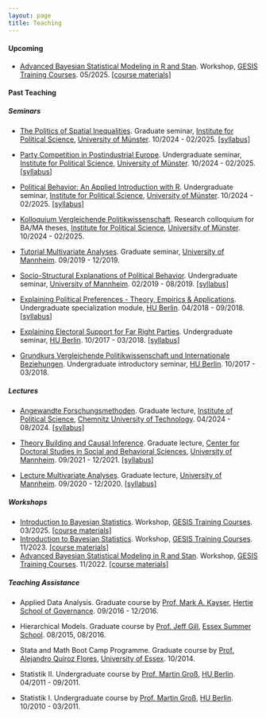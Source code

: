 ```yaml
---
layout: page
title: Teaching
---
```


<style>
        ul.yr {
                list-style: none;
                margin-left: 0;
                padding-left: 1em;
                text-indent: -1em;
        }
</style>

#### Upcoming

* <a href="https://github.com/denis-cohen/statmodeling">Advanced Bayesian Statistical Modeling in R and Stan</a>. Workshop, <a href="https://training.gesis.org/">GESIS Training Courses</a>. 05/2025. <a href="https://github.com/denis-cohen/statmodeling">[course materials]</a>

#### Past Teaching

##### Seminars

* <a href="https://studium.uni-muenster.de/qisserver/rds?state=verpublish&status=init&vmfile=no&moduleCall=webInfo&publishConfFile=webInfo&publishSubDir=veranstaltung&veranstaltung.veranstid=423307">The Politics of Spatial Inequalities</a>. Graduate seminar, <a href="https://www.uni-muenster.de/IfPol/en/index.shtml">Institute for Political Science</a>, <a href="https://www.uni-muenster.de/en/">University of Münster</a>. 10/2024 - 02/2025.  <a href="03-tposi-syllabus.pdf">[syllabus]</a>

* <a href="https://studium.uni-muenster.de/qisserver/rds?state=verpublish&status=init&vmfile=no&moduleCall=webInfo&publishConfFile=webInfo&publishSubDir=veranstaltung&veranstaltung.veranstid=423306">Party Competition in Postindustrial Europe</a>. Undergraduate seminar, <a href="https://www.uni-muenster.de/IfPol/en/index.shtml">Institute for Political Science</a>, <a href="https://www.uni-muenster.de/en/">University of Münster</a>. 10/2024 - 02/2025.  <a href="02-pcipe-syllabus.pdf">[syllabus]</a>

* <a href="https://studium.uni-muenster.de/qisserver/rds?state=verpublish&status=init&vmfile=no&moduleCall=webInfo&publishConfFile=webInfo&publishSubDir=veranstaltung&veranstaltung.veranstid=423305&noDBAction=y&init=y">Political Behavior: An Applied Introduction with R</a>. Undergraduate seminar, <a href="https://www.uni-muenster.de/IfPol/en/index.shtml">Institute for Political Science</a>, <a href="https://www.uni-muenster.de/en/">University of Münster</a>. 10/2024 - 02/2025.  <a href="01-pbaaiwr-syllabus-updated.pdf">[syllabus]</a>

* <a href="https://studium.uni-muenster.de/qisserver/rds?state=verpublish&status=init&vmfile=no&moduleCall=webInfo&publishConfFile=webInfo&publishSubDir=veranstaltung&publishid=423302">Kolloquium Vergleichende Politikwissenschaft</a>. Research colloquium for BA/MA theses, <a href="https://www.uni-muenster.de/IfPol/en/index.shtml">Institute for Political Science</a>, <a href="https://www.uni-muenster.de/en/">University of Münster</a>. 10/2024 - 02/2025.

* <a href="https://portal2.uni-mannheim.de/portal2/pages/cm/exa/coursemanagement/basicCourseData.xhtml?_flowId=searchCourseNonStaff-flow&_flowExecutionKey=e1s4">Tutorial Multivariate Analyses</a>. Graduate seminar, <a href="https://www.uni-mannheim.de/en/">University of Mannheim</a>. 09/2019 - 12/2019.

* <a href="https://portal2.uni-mannheim.de/portal2/pages/cm/exa/coursecatalog/showCourseCatalog.xhtml?_flowId=showCourseCatalog-flow&_flowExecutionKey=e1s8">Socio-Structural Explanations of Political Behavior</a>. Undergraduate seminar, <a href="https://www.uni-mannheim.de/en/">University of Mannheim</a>. 02/2019 - 08/2019. <a href="syllabus_ssepb19.pdf">[syllabus]</a>

* <a href="https://agnes.hu-berlin.de/lupo/rds?state=verpublish&status=init&vmfile=no&publishid=138894&moduleCall=webInfo&publishConfFile=webInfo&publishSubDir=veranstaltung">Explaining Political Preferences - Theory, Empirics & Applications</a>. Undergraduate specialization module, <a href="https://www.sowi.hu-berlin.de/">HU Berlin</a>. 04/2018 - 09/2018. <a href="syllabus_epp18.pdf">[syllabus]</a>

* <a href="https://agnes.hu-berlin.de/lupo/rds?state=verpublish&status=init&vmfile=no&publishid=132468&moduleCall=webInfo&publishConfFile=webInfo&publishSubDir=veranstaltung">Explaining Electoral Support for Far Right Parties</a>. Undergraduate seminar, <a
 href="https://www.sowi.hu-berlin.de/">HU Berlin</a>. 10/2017 - 03/2018. <a href="syllabus_eesfrp17.pdf">[syllabus]</a>
 
* <a href="https://agnes.hu-berlin.de/lupo/rds?state=verpublish&status=init&vmfile=no&publishid=132232&moduleCall=webInfo&publishConfFile=webInfo&publishSubDir=veranstaltung">Grundkurs Vergleichende Politikwissenschaft und Internationale Beziehungen</a>. Undergraduate introductory seminar, <a
 href="https://www.sowi.hu-berlin.de/">HU Berlin</a>. 10/2017 - 03/2018.

##### Lectures

* <a href="https://bildungsportal.sachsen.de/opal/auth/RepositoryEntry/43647565836?22">Angewandte Forschungsmethoden</a>. Graduate lecture, <a href="https://www.tu-chemnitz.de/phil/politik/institut/institut.php">Institute of Political Science</a>, <a href="https://www.tu-chemnitz.de/">Chemnitz University of Technology</a>. 04/2024 - 08/2024.  <a href="vorlesungsplan_angewandte_forschungsmethoden_1.pdf">[syllabus]</a>

* <a href="https://portal2.uni-mannheim.de:443/portal2/pages/startFlow.xhtml?_flowId=detailView-flow&unitId=22745&periodId=256&navigationPosition=studiesOffered,searchCourses">Theory Building and Causal Inference</a>. Graduate lecture, <a href="https://www.uni-mannheim.de/gess/programs/cdss/">Center for Doctoral Studies in Social and Behavioral Sciences</a>, <a href="https://www.uni-mannheim.de/en/">University of Mannheim</a>. 09/2021 - 12/2021. <a href="syllabus_tbci21.pdf">[syllabus]</a>

* <a href="https://portal2.uni-mannheim.de:443/portal2/pages/startFlow.xhtml?_flowId=detailView-flow&unitId=22745&periodId=256&navigationPosition=studiesOffered,searchCourses">Lecture Multivariate Analyses</a>. Graduate lecture, <a href="https://www.uni-mannheim.de/en/">University of Mannheim</a>. 09/2020 - 12/2020. <a href="syllabus_qm2020.pdf">[syllabus]</a>


##### Workshops

* <a href="https://github.com/denis-cohen/statmodeling">Introduction to Bayesian Statistics</a>. Workshop, <a href="https://training.gesis.org/">GESIS Training Courses</a>. 03/2025. <a href="https://github.com/denis-cohen/bayesintro">[course materials]</a>
* <a href="https://github.com/denis-cohen/statmodeling">Introduction to Bayesian Statistics</a>. Workshop, <a href="https://training.gesis.org/">GESIS Training Courses</a>. 11/2023. <a href="https://github.com/denis-cohen/bayesintro">[course materials]</a>
* <a href="https://github.com/denis-cohen/statmodeling">Advanced Bayesian Statistical Modeling in R and Stan</a>. Workshop, <a href="https://training.gesis.org/">GESIS Training Courses</a>. 11/2022. <a href="https://github.com/denis-cohen/statmodeling">[course materials]</a>

 
##### Teaching Assistance

* Applied Data Analysis. Graduate course by <a
 href="http://mark-kayser.com/">Prof. Mark A. Kayser</a>, <a
 href="https://www.hertie-school.org/en/">Hertie School of Governance</a>. 09/2016 - 12/2016.

* Hierarchical Models. Graduate course by <a
 href="http://pages.wustl.edu/jgill">Prof. Jeff Gill</a>, <a
 href="http://essexsummerschool.com/">Essex Summer School</a>. 08/2015, 08/2016.

* Stata and Math Boot Camp Programme. Graduate course by <a
 href="http://privatewww.essex.ac.uk/~aquiro/">Prof. Alejandro Quiroz Flores</a>,
<a
 href="http://www.essex.ac.uk/government/">University of Essex</a>. 10/2014.

* Statistik II. Undergraduate course by <a
 href="http://www.uni-tuebingen.de/fakultaeten/wirtschafts-und-sozialwissenschaftliche-fakultaet/faecher/soziologie/institut/personal-nach-funktionen/prof-dr-martin-gross.html">Prof. Martin Groß</a>, <a
 href="https://www.sowi.hu-berlin.de/">HU Berlin</a>. 04/2011 - 09/2011.

* Statistik I. Undergraduate course by <a
 href="http://www.uni-tuebingen.de/fakultaeten/wirtschafts-und-sozialwissenschaftliche-fakultaet/faecher/soziologie/institut/personal-nach-funktionen/prof-dr-martin-gross.html">Prof. Martin Groß</a>, <a
 href="https://www.sowi.hu-berlin.de/">HU Berlin</a>. 10/2010 - 03/2011.

